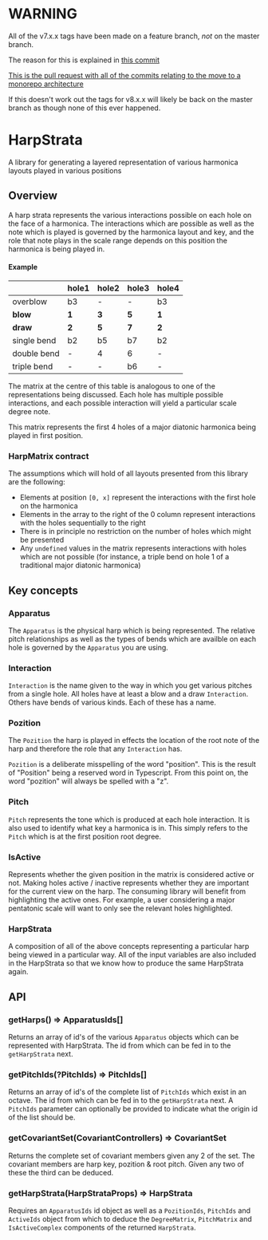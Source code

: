 # WARNING

All of the v7.x.x tags have been made on a feature branch, _not_ on the master branch.

The reason for this is explained in [this commit](https://github.com/js-jslog/harpstrata/pull/39/commits/7a429452036ef2c620958e86d877a611f59e6edd)

[This is the pull request with all of the commits relating to the move to a monorepo architecture](https://github.com/js-jslog/harpstrata/pull/39)

If this doesn't work out the tags for v8.x.x will likely be back on the master branch as though none of this ever happened.

# HarpStrata

A library for generating a layered representation of various harmonica layouts played in various positions

## Overview

A harp strata represents the various interactions possible on each hole on the face of a harmonica. The interactions which are possible as well as the note which is played is governed by the harmonica layout and key, and the role that note plays in the scale range depends on this position the harmonica is being played in.

#### Example

|             | hole1 | hole2 | hole3 | hole4 |
| ----------- | ----- | ----- | ----- | ----- |
| overblow    | b3    | -     | -     | b3    |
| **blow**    | **1** | **3** | **5** | **1** |
| **draw**    | **2** | **5** | **7** | **2** |
| single bend | b2    | b5    | b7    | b2    |
| double bend | -     | 4     | 6     | -     |
| triple bend | -     | -     | b6    | -     |

The matrix at the centre of this table is analogous to one of the representations being discussed. Each hole has multiple possible interactions, and each possible interaction will yield a particular scale degree note.

This matrix represents the first 4 holes of a major diatonic harmonica being played in first position.

### HarpMatrix contract

The assumptions which will hold of all layouts presented from this library are the following:

- Elements at position `[0, x]` represent the interactions with the first hole on the harmonica
- Elements in the array to the right of the 0 column represent interactions with the holes sequentially to the right
- There is in principle no restriction on the number of holes which might be presented
- Any `undefined` values in the matrix represents interactions with holes which are not possible (for instance, a triple bend on hole 1 of a traditional major diatonic harmonica)

## Key concepts

### Apparatus

The `Apparatus` is the physical harp which is being represented. The relative pitch relationships as well as the types of bends which are availble on each hole is governed by the `Apparatus` you are using.

### Interaction

`Interaction` is the name given to the way in which you get various pitches from a single hole. All holes have at least a blow and a draw `Interaction`. Others have bends of various kinds. Each of these has a name.

### Pozition

The `Pozition` the harp is played in effects the location of the root note of the harp and therefore the role that any `Interaction` has.

`Pozition` is a deliberate misspelling of the word "position". This is the result of "Position" being a reserved word in Typescript. From this point on, the word "pozition" will always be spelled with a "z".

### Pitch

`Pitch` represents the tone which is produced at each hole interaction. It is also used to identify what key a harmonica is in. This simply refers to the `Pitch` which is at the first position root degree.

### IsActive

Represents whether the given position in the matrix is considered active or not. Making holes active / inactive represents whether they are important for the current view on the harp. The consuming library will benefit from highlighting the active ones. For example, a user considering a major pentatonic scale will want to only see the relevant holes highlighted.

### HarpStrata

A composition of all of the above concepts representing a particular harp being viewed in a particular way. All of the input variables are also included in the HarpStrata so that we know how to produce the same HarpStrata again.

## API

### getHarps() => ApparatusIds[]

Returns an array of id's of the various `Apparatus` objects which can be represented with HarpStrata. The id from which can be fed in to the `getHarpStrata` next.

### getPitchIds(?PitchIds) => PitchIds[]

Returns an array of id's of the complete list of `PitchIds` which exist in an octave. The id from which can be fed in to the `getHarpStrata` next. A `PitchIds` parameter can optionally be provided to indicate what the origin id of the list should be.

### getCovariantSet(CovariantControllers) => CovariantSet

Returns the complete set of covariant members given any 2 of the set. The covariant members are harp key, pozition & root pitch. Given any two of these the third can be deduced.

### getHarpStrata(HarpStrataProps) => HarpStrata

Requires an `ApparatusIds` id object as well as a `PozitionIds`, `PitchIds` and `ActiveIds` object from which to deduce the `DegreeMatrix`, `PitchMatrix` and `IsActiveComplex` components of the returned `HarpStrata`.
